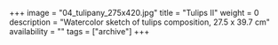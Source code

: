 +++
image = "04_tulipany_275x420.jpg"
title = "Tulips II"
weight = 0
description = "Watercolor sketch of tulips composition, 27.5 x 39.7 cm"
availability = ""
tags = ["archive"]
+++
